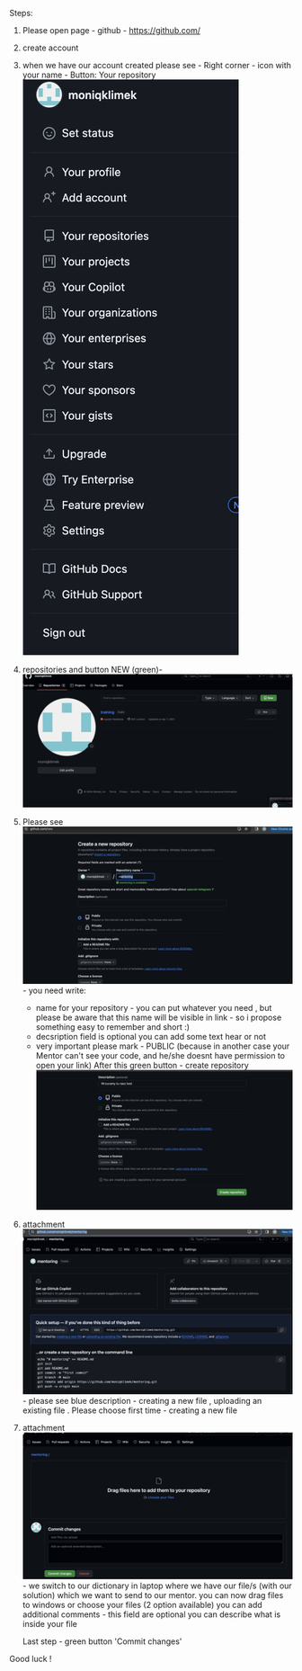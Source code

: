Steps:

1. Please open page - github - https://github.com/
2. create account 
3. when we have our account created please see - Right corner - icon with your name -  Button: Your repository
   ![Alt text](1.png)
4. repositories and button NEW (green)- ![Alt text](2%20new.png)
5. Please see
   ![Alt text](3%20public.png) - you need write:
   - name for your repository - you can put whatever you need , but please be aware that this name will be visible in link - so i propose something easy to remember and short :)
   - decsription field is optional you can add some text hear or not
   - very important please mark - PUBLIC (because in another case your Mentor can't see your code, and he/she doesnt have permission to open your link)
After this green button - create repository ![Alt text](4%20create%20new%20repository.png)
6. attachment ![Alt text](4a%20creating%20new%20file.png) - please see blue description - creating a new file , uploading an existing file . Please choose first time - creating a new file
7. attachment ![Alt text](5%20upload%20file%20commit%20changes.png) - we switch to our dictionary in laptop where we have our file/s (with our solution) which we want to send to our mentor.
   you can now drag files to windows or choose your files (2 option available)
   you can add additional comments - this field are optional you can describe what is inside your file
     
   Last step - green button 'Commit changes'

Good luck !
